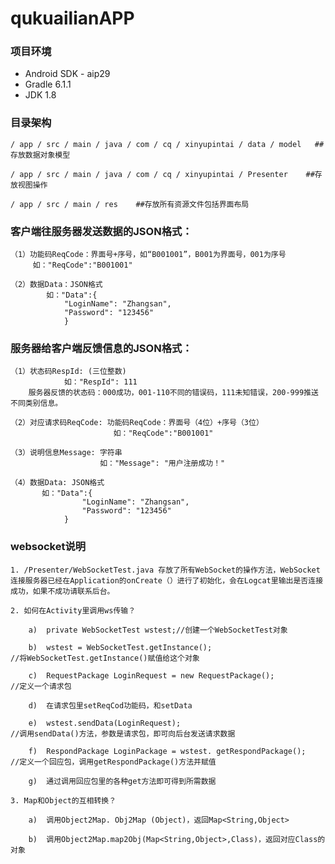 # qukuailianAPP

### 项目环境

- Android SDK - aip29
- Gradle 6.1.1
- JDK 1.8


### 目录架构

    / app / src / main / java / com / cq / xinyupintai / data / model   ##存放数据对象模型

    / app / src / main / java / com / cq / xinyupintai / Presenter    ##存放视图操作

    / app / src / main / res    ##存放所有资源文件包括界面布局

### 客户端往服务器发送数据的JSON格式：

    （1）功能码ReqCode：界面号+序号，如“B001001”，B001为界面号，001为序号
         如："ReqCode":"B001001"

    （2）数据Data：JSON格式
	        如："Data":{
        		"LoginName": "Zhangsan",
        		"Password": "123456"
        		}
### 服务器给客户端反馈信息的JSON格式：

    （1）状态码RespId: (三位整数)
                如："RespId": 111
        服务器反馈的状态码：000成功，001-110不同的错误码，111未知错误，200-999推送不同类别信息。

    （2）对应请求码ReqCode: 功能码ReqCode：界面号（4位）+序号（3位）
                           如："ReqCode":"B001001"

    （3）说明信息Message: 字符串
                        如："Message": "用户注册成功！"

    （4）数据Data: JSON格式
	       如："Data":{
        	        "LoginName": "Zhangsan",
                    "Password": "123456"
            	}
### websocket说明

    1. /Presenter/WebSocketTest.java 存放了所有WebSocket的操作方法，WebSocket连接服务器已经在Application的onCreate（）进行了初始化，会在Logcat里输出是否连接成功，如果不成功请联系后台。
    
    2. 如何在Activity里调用ws传输？
    
        a)	private WebSocketTest wstest;//创建一个WebSocketTest对象
    
        b)	wstest = WebSocketTest.getInstance();
    //将WebSocketTest.getInstance()赋值给这个对象
    
        c)	RequestPackage LoginRequest = new RequestPackage();
    //定义一个请求包
    
        d)	在请求包里setReqCod功能码，和setData
    
        e)	wstest.sendData(LoginRequest);
    //调用sendData()方法，参数是请求包，即可向后台发送请求数据	
    
        f)	RespondPackage LoginPackage = wstest. getRespondPackage();
    //定义一个回应包，调用getRespondPackage()方法并赋值
    
        g)	通过调用回应包里的各种get方法即可得到所需数据
    
    3. Map和Object的互相转换？
    
        a)	调用Object2Map. Obj2Map (Object)，返回Map<String,Object>
    
        b)	调用Object2Map.map2Obj(Map<String,Object>,Class)，返回对应Class的对象


